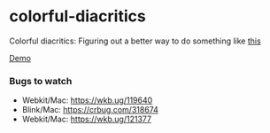 colorful-diacritics
===================

Colorful diacritics: Figuring out a better way to do something like [this](http://johndyer.name/coloring-hebrew-vowels-and-accents-in-htmlcss/)

[Demo](http://ophir.li/hebconj/colorful-diacritics/test.html)

### Bugs to watch

* Webkit/Mac: https://wkb.ug/119640
* Blink/Mac: https://crbug.com/318674
* Webkit/Mac: https://wkb.ug/121377
